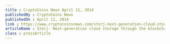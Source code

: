 ```yaml
---
title : CryptoCoins News April 11, 2014
publishedBy : CryptoCoins News
publishedOn : April 11, 2014
link : https://www.cryptocoinsnews.com/storj-next-generation-cloud-storage-through-the-blockchain/
articleName : Storj- Next-generation cloud storage through the blockchain 
class : pressArticle
---
```

